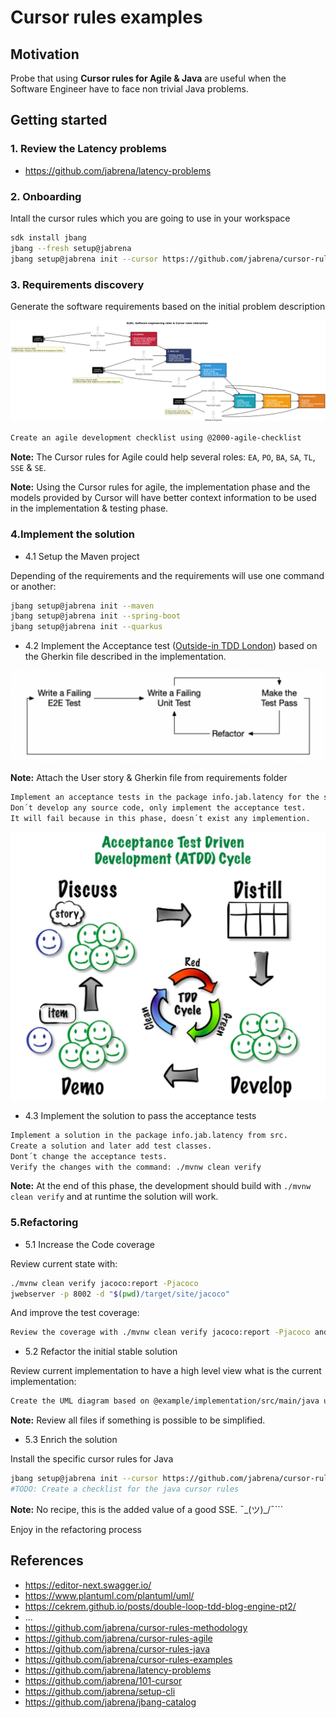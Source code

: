 # Cursor rules examples

## Motivation

Probe that using **Cursor rules for Agile & Java** are useful when the Software Engineer have to face non trivial Java problems.

## Getting started

### 1. Review the Latency problems

- https://github.com/jabrena/latency-problems

### 2. Onboarding

Intall the cursor rules which you are going to use in your workspace

```bash
sdk install jbang
jbang --fresh setup@jabrena
jbang setup@jabrena init --cursor https://github.com/jabrena/cursor-rules-agile
```

### 3. Requirements discovery

Generate the software requirements based on the initial problem description

![](./docs/sdlc_linear2.png)

```bash
Create an agile development checklist using @2000-agile-checklist
```

**Note:** The Cursor rules for Agile could help several roles: `EA`, `PO`, `BA`, `SA`, `TL`, `SSE` & `SE`.

**Note:** Using the Cursor rules for agile, the implementation phase and the models provided by Cursor will have better context information to be used in the implementation & testing phase.

### 4.Implement the solution

- 4.1 Setup the Maven project

Depending of the requirements and the requirements will use one command or another:

```bash
jbang setup@jabrena init --maven
jbang setup@jabrena init --spring-boot
jbang setup@jabrena init --quarkus
```

- 4.2 Implement the Acceptance test ([Outside-in TDD London](https://outsidein.dev/concepts/outside-in-tdd/)) based on the Gherkin file described in the implementation.

![](./docs/double-loop-tdd.png)

**Note:** Attach the User story & Gherkin file from requirements folder

```bash
Implement an acceptance tests in the package info.jab.latency for the scenarios
Don´t develop any source code, only implement the acceptance test.
It will fail because in this phase, doesn´t exist any implemention.
```

![](./docs/atdd.png)

- 4.3 Implement the solution to pass the acceptance tests

```bash
Implement a solution in the package info.jab.latency from src.
Create a solution and later add test classes.
Dont´t change the acceptance tests.
Verify the changes with the command: ./mvnw clean verify
```

**Note:** At the end of this phase, the development should build with `./mvnw clean verify` and at runtime the solution will work.

### 5.Refactoring

- 5.1 Increase the Code coverage

Review current state with:

```bash
./mvnw clean verify jacoco:report -Pjacoco
jwebserver -p 8002 -d "$(pwd)/target/site/jacoco"
```

And improve the test coverage:

```bash
Review the coverage with ./mvnw clean verify jacoco:report -Pjacoco and increase the coverage in instructions, classes & branches until 80% @problem4
```

- 5.2 Refactor the initial stable solution

Review current implementation to have a high level view what is the current implementation:

```bash
Create the UML diagram based on @example/implementation/src/main/java using the cursor rule @2200-uml-class-diagram.mdc
```

**Note:** Review all files if something is possible to be simplified.

- 5.3 Enrich the solution

Install the specific cursor rules for Java

```bash
jbang setup@jabrena init --cursor https://github.com/jabrena/cursor-rules-java
#TODO: Create a checklist for the java cursor rules
```

**Note:** No recipe, this is the added value of a good SSE. ¯\_(ツ)_/¯```

Enjoy in the refactoring process

## References

- https://editor-next.swagger.io/
- https://www.plantuml.com/plantuml/uml/
- https://cekrem.github.io/posts/double-loop-tdd-blog-engine-pt2/
- ...
- https://github.com/jabrena/cursor-rules-methodology
- https://github.com/jabrena/cursor-rules-agile
- https://github.com/jabrena/cursor-rules-java
- https://github.com/jabrena/cursor-rules-examples
- https://github.com/jabrena/latency-problems
- https://github.com/jabrena/101-cursor
- https://github.com/jabrena/setup-cli
- https://github.com/jabrena/jbang-catalog
